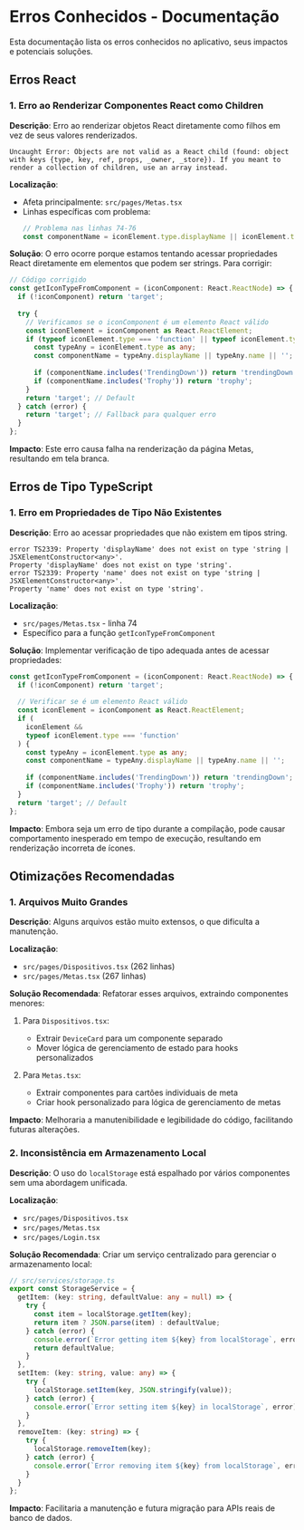 
# Erros Conhecidos - Documentação

Esta documentação lista os erros conhecidos no aplicativo, seus impactos e potenciais soluções.

## Erros React

### 1. Erro ao Renderizar Componentes React como Children

**Descrição**: 
Erro ao renderizar objetos React diretamente como filhos em vez de seus valores renderizados.

```
Uncaught Error: Objects are not valid as a React child (found: object with keys {type, key, ref, props, _owner, _store}). If you meant to render a collection of children, use an array instead.
```

**Localização**: 
- Afeta principalmente: `src/pages/Metas.tsx`
- Linhas específicas com problema: 
  ```typescript
  // Problema nas linhas 74-76
  const componentName = iconElement.type.displayName || iconElement.type.name;
  ```

**Solução**:
O erro ocorre porque estamos tentando acessar propriedades React diretamente em elementos que podem ser strings. Para corrigir:

```typescript
// Código corrigido
const getIconTypeFromComponent = (iconComponent: React.ReactNode) => {
  if (!iconComponent) return 'target';
  
  try {
    // Verificamos se o iconComponent é um elemento React válido
    const iconElement = iconComponent as React.ReactElement;
    if (typeof iconElement.type === 'function' || typeof iconElement.type === 'object') {
      const typeAny = iconElement.type as any;
      const componentName = typeAny.displayName || typeAny.name || '';
      
      if (componentName.includes('TrendingDown')) return 'trendingDown';
      if (componentName.includes('Trophy')) return 'trophy';
    }
    return 'target'; // Default
  } catch (error) {
    return 'target'; // Fallback para qualquer erro
  }
};
```

**Impacto**: 
Este erro causa falha na renderização da página Metas, resultando em tela branca.

## Erros de Tipo TypeScript

### 1. Erro em Propriedades de Tipo Não Existentes

**Descrição**: 
Erro ao acessar propriedades que não existem em tipos string.

```
error TS2339: Property 'displayName' does not exist on type 'string | JSXElementConstructor<any>'.
Property 'displayName' does not exist on type 'string'.
error TS2339: Property 'name' does not exist on type 'string | JSXElementConstructor<any>'.
Property 'name' does not exist on type 'string'.
```

**Localização**: 
- `src/pages/Metas.tsx` - linha 74
- Específico para a função `getIconTypeFromComponent`

**Solução**:
Implementar verificação de tipo adequada antes de acessar propriedades:

```typescript
const getIconTypeFromComponent = (iconComponent: React.ReactNode) => {
  if (!iconComponent) return 'target';
  
  // Verificar se é um elemento React válido
  const iconElement = iconComponent as React.ReactElement;
  if (
    iconElement && 
    typeof iconElement.type === 'function'
  ) {
    const typeAny = iconElement.type as any;
    const componentName = typeAny.displayName || typeAny.name || '';
    
    if (componentName.includes('TrendingDown')) return 'trendingDown';
    if (componentName.includes('Trophy')) return 'trophy';
  }
  return 'target'; // Default
};
```

**Impacto**: 
Embora seja um erro de tipo durante a compilação, pode causar comportamento inesperado em tempo de execução, resultando em renderização incorreta de ícones.

## Otimizações Recomendadas

### 1. Arquivos Muito Grandes

**Descrição**:
Alguns arquivos estão muito extensos, o que dificulta a manutenção.

**Localização**:
- `src/pages/Dispositivos.tsx` (262 linhas)
- `src/pages/Metas.tsx` (267 linhas)

**Solução Recomendada**:
Refatorar esses arquivos, extraindo componentes menores:

1. Para `Dispositivos.tsx`:
   - Extrair `DeviceCard` para um componente separado
   - Mover lógica de gerenciamento de estado para hooks personalizados

2. Para `Metas.tsx`:
   - Extrair componentes para cartões individuais de meta
   - Criar hook personalizado para lógica de gerenciamento de metas

**Impacto**:
Melhoraria a manutenibilidade e legibilidade do código, facilitando futuras alterações.

### 2. Inconsistência em Armazenamento Local

**Descrição**:
O uso do `localStorage` está espalhado por vários componentes sem uma abordagem unificada.

**Localização**:
- `src/pages/Dispositivos.tsx`
- `src/pages/Metas.tsx`
- `src/pages/Login.tsx`

**Solução Recomendada**:
Criar um serviço centralizado para gerenciar o armazenamento local:

```typescript
// src/services/storage.ts
export const StorageService = {
  getItem: (key: string, defaultValue: any = null) => {
    try {
      const item = localStorage.getItem(key);
      return item ? JSON.parse(item) : defaultValue;
    } catch (error) {
      console.error(`Error getting item ${key} from localStorage`, error);
      return defaultValue;
    }
  },
  setItem: (key: string, value: any) => {
    try {
      localStorage.setItem(key, JSON.stringify(value));
    } catch (error) {
      console.error(`Error setting item ${key} in localStorage`, error);
    }
  },
  removeItem: (key: string) => {
    try {
      localStorage.removeItem(key);
    } catch (error) {
      console.error(`Error removing item ${key} from localStorage`, error);
    }
  }
};
```

**Impacto**:
Facilitaria a manutenção e futura migração para APIs reais de banco de dados.
